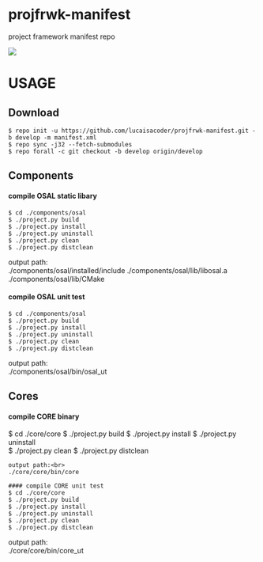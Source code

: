 # projfrwk-manifest
project framework manifest repo

![](https://img.shields.io/badge/license-MIT%2FApache--2.0-blue)


# USAGE
## Download
  ```
  $ repo init -u https://github.com/lucaisacoder/projfrwk-manifest.git -b develop -m manifest.xml
  $ repo sync -j32 --fetch-submodules  
  $ repo forall -c git checkout -b develop origin/develop
  ```
## Components
#### compile OSAL static libary
  ```
  $ cd ./components/osal
  $ ./project.py build
  $ ./project.py install
  $ ./project.py uninstall  
  $ ./project.py clean 
  $ ./project.py distclean   
  ```
  output path:<br>
  ./components/osal/installed/include
  ./components/osal/lib/libosal.a
  ./components/osal/lib/CMake
  
#### compile OSAL unit test
  ```
  $ cd ./components/osal
  $ ./project.py build
  $ ./project.py install
  $ ./project.py uninstall  
  $ ./project.py clean 
  $ ./project.py distclean   
  ```
  output path:<br>
  ./components/osal/bin/osal_ut
 
## Cores
#### compile CORE binary
  $ cd ./core/core
  $ ./project.py build
  $ ./project.py install
  $ ./project.py uninstall  
  $ ./project.py clean 
  $ ./project.py distclean   
  ```
  output path:<br>
  ./core/core/bin/core

#### compile CORE unit test
  $ cd ./core/core
  $ ./project.py build
  $ ./project.py install
  $ ./project.py uninstall  
  $ ./project.py clean 
  $ ./project.py distclean   
  ```
  output path:<br>
  ./core/core/bin/core_ut
